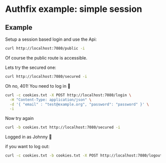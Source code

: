 # Authfix example: simple session

## Example
Setup a session based login and use the Api:
```sh
curl http://localhost:7080/public -i
```
Of course the public route is accessible.

Lets try the secured one:
```sh
curl http://localhost:7080/secured -i
```
Oh no, 401! You need to log in 🤔

```sh
curl -c cookies.txt -X POST http://localhost:7080/login \
  -H "Content-Type: application/json" \
  -d '{ "email" : "test@example.org", "password": "password" }' \
  -i
```
Now try again
```sh
curl -b cookies.txt http://localhost:7080/secured -i
```

Logged in as Johnny 🎉

if you want to log out:

```sh
curl -c cookies.txt -b cookies.txt -X POST http://localhost:7080/logout -i
```